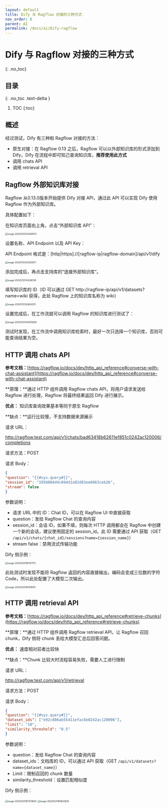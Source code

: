 ```yaml
---
layout: default
title: Dify 与 Ragflow 对接的三种方式
nav_order: 8
parent: AI
permalink: /docs/ai/Dify-ragflow
---
```


# Dify 与 Ragflow 对接的三种方式

{: .no_toc}

## 目录

{: .no_toc .text-delta }


1. TOC
{:toc}

## 概述

经过测试，Dify 有三种和 Ragflow 对接的方法：

- 原生对接：在 Ragflow 0.13 之后，Ragflow 可以以外部知识库的形式添加到 Dify，Dify 在流程中即可知己查询知识库，**推荐使用此方式**
- 调用 chats API
- 调用 retrieval API

## Ragflow 外部知识库对接

Ragflow 从0.13.0版本开始提供 Dify 对接 API，通过此 API 可以实现 Dify 使用 Ragflow 作为外部知识库。

具体配置如下：

在知识库页面右上角，点击“外部知识库 API”：

<img src="../../pics/image-20241212143349570.png" alt="image-20241212143349570" style="zoom:50%;" />

设置名称、API Endpoint 以及 API Key：

API Endpoint 格式是：[http|https]://[ragflow-ip|ragflow-domain]/api/v1/dify

<img src="../../pics/image-20241212143325671.png" alt="image-20241212143325671" style="zoom:50%;" />

添加完成后，再点击支持库的“连接外部知识库”。

<img src="../../pics/image-20241212143246139.png" alt="image-20241212143246139" style="zoom:50%;" />

填写知识库的 ID（ID 可以通过 GET http://ragflow-ip/api/v1/datasets?name=wiki 获得，此处 Ragflow 上的知识库名称为 wiki）

<img src="../../pics/image-20241212143634311.png" alt="image-20241212143634311" style="zoom:50%;" />

设置完成后，在工作流就可以调用 Ragflow 的知识库进行测试了：

<img src="../../pics/image-20241212144305826.png" alt="image-20241212144305826" style="zoom:50%;" />

测试时发现，在工作流中调用知识库检索时，最好一次只选择一个知识库，否则可能查询结果为空。

## HTTP 调用 chats API

**参考文档：**[https://ragflow.io/docs/dev/http_api_reference#converse-with-chat-assistant](https://ragflow.io/docs/dev/http_api_reference#converse-with-chat-assistant)

**原理：**通过 HTTP 组件调用 Ragflow chats API，将用户请求发送给 Ragflow 进行处理，Ragflow 将最终结果返回 Dify 进行展示。

**优点：** 知识库查询效果基本等同于原生 Ragflow

**缺点：**运行比较慢，不支持数据来源展示



请求 URL：

http://ragflow.test.com/api/v1/chats/bad63418b62611ef851c0242ac120006/completions

请求方法：POST

请求 Body：

```json
{ 
"question": "{{#sys.query#}}",
"session_id": "1956084d4c894d1a92d83ee6063ceb26",
"stream": false
}
```

参数说明：

- 请求 URL 中的 ID：Chat ID，可以在 Ragflow UI 中直接获取
- question：发给 Ragflow Chat 的查询内容
- session_id：会话 ID，如果不填，则每次 HTTP 调用都会在 Ragflow 中创建一个新的会话，建议使用固定的 session_id。此 ID 需要通过 API 获取（GET `/api/v1/chats/{chat_id}/sessions?name={session_name}`）
- stream false：禁用流式传输功能

Dify 侧示例：

<img src="../../pics/image-20241225160157172.png" alt="image-20241225160157172" style="zoom:50%;" />

此处测试时发现不能将 Ragflow 返回的内容直接输出，编码会变成三位数的字符 Code，所以此处配置了大模型二次输出。

<img src="../../pics/image-20241225161519015.png" alt="image-20241225161519015" style="zoom:50%;" />

## HTTP 调用 retrieval API

**参考文档：**[https://ragflow.io/docs/dev/http_api_reference#retrieve-chunks](https://ragflow.io/docs/dev/http_api_reference#retrieve-chunks)

**原理：**通过 HTTP 组件调用 Ragflow retrieval API，让 Ragflow 召回 chunk，Dify 侧将 chunk 丢给大模型汇总后回答问题。

**优点：** 速度相对前者比较快

**缺点：**Chunk 比较大时流程容易失败，需要人工进行限制



请求 URL：

http://ragflow.test.com/api/v1/retrieval

请求方法：POST

请求 Body：

```json
{ 
"question": "{{#sys.query#}}",
"dataset_ids": ["e92c886ab55411efacbb0242ac120006"],
"limit": "10",
"similarity_threshold": "0.5"
}
```

参数说明：

- question：发给 Ragflow Chat 的查询内容
- dataset_ids：文档库的 ID，可以通过 API 获取（GET `/api/v1/datasets?name={dataset_name}`）
- Limit：限制召回的 chunk 数量
- similarity_threshold：设置匹配相似度

Dify 侧示例：

<img src="../../pics/image-20241225161753604.png" alt="image-20241225161753604" style="zoom:50%;" />

<img src="../../pics/image-20241225161802829.png" alt="image-20241225161802829" style="zoom:50%;" />
